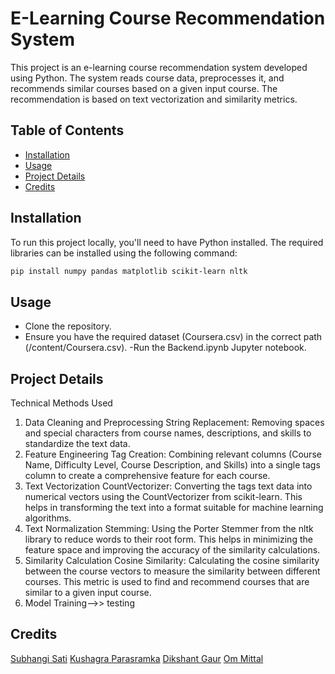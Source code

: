 # E-Learning Course Recommendation System

This project is an e-learning course recommendation system developed using Python. The system reads course data, preprocesses it, and recommends similar courses based on a given input course. The recommendation is based on text vectorization and similarity metrics.

## Table of Contents
- [Installation](#installation)
- [Usage](#usage)
- [Project Details](#project-details)
- [Credits](#credits)


## Installation

To run this project locally, you'll need to have Python installed. The required libraries can be installed using the following command:

```bash
pip install numpy pandas matplotlib scikit-learn nltk
```



## Usage
- Clone the repository.
- Ensure you have the required dataset (Coursera.csv) in the correct path (/content/Coursera.csv).
-Run the Backend.ipynb Jupyter notebook.


## Project Details
Technical Methods Used

1. Data Cleaning and Preprocessing
String Replacement: Removing spaces and special characters from course names, descriptions, and skills to standardize the text data.
2. Feature Engineering
Tag Creation: Combining relevant columns (Course Name, Difficulty Level, Course Description, and Skills) into a single tags column to create a comprehensive feature for each course.
3. Text Vectorization
CountVectorizer: Converting the tags text data into numerical vectors using the CountVectorizer from scikit-learn. This helps in transforming the text into a format suitable for machine learning algorithms.
4. Text Normalization
Stemming: Using the Porter Stemmer from the nltk library to reduce words to their root form. This helps in minimizing the feature space and improving the accuracy of the similarity calculations.
5. Similarity Calculation
Cosine Similarity: Calculating the cosine similarity between the course vectors to measure the similarity between different courses. This metric is used to find and recommend courses that are similar to a given input course.
6. Model Training-->> testing

## Credits
[Subhangi Sati](https://github.com/SubhangiSati)
[Kushagra Parasramka](https://github.com/KushagraParasramka)
[Dikshant Gaur](https://github.com/Dikshantgaur313)
[Om Mittal](https://github.com/OMRAKESHMITTAL)

